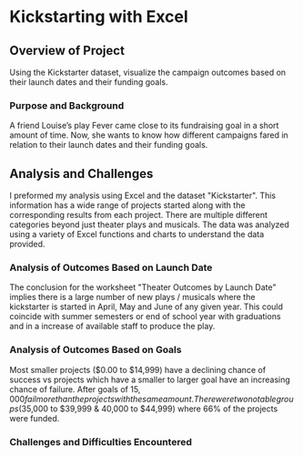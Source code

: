 # Kickstarting with Excel

## Overview of Project
Using the Kickstarter dataset, visualize the campaign outcomes based on their launch dates and their funding goals. 

### Purpose and Background
A friend Louise’s play Fever came close to its fundraising goal in a short amount of time. Now, she wants to know how different campaigns fared in relation to their launch dates and their funding goals.

## Analysis and Challenges
I preformed my analysis using Excel and the dataset "Kickstarter". This information has a wide range of projects started along with the corresponding results from each project. There are multiple different categories beyond just theater plays and musicals. The data was analyzed using a variety of Excel functions and charts to understand the data provided.  

### Analysis of Outcomes Based on Launch Date
The conclusion for the worksheet "Theater Outcomes by Launch Date" implies there is a large number of new plays / musicals where the kickstarter is started in April, May and June of any given year. This could coincide with summer semesters or end of school year with graduations and in a increase of available staff to produce the play. 

### Analysis of Outcomes Based on Goals
Most smaller projects ($0.00 to $14,999) have a declining chance of success vs projects which have a smaller to larger goal have an increasing chance of failure. After goals of $15,000 fail more than the projects with the same amount. There were two notable groups ($35,000 to $39,999 & 40,000 to $44,999) where 66% of the projects were funded. 

### Challenges and Difficulties Encountered
